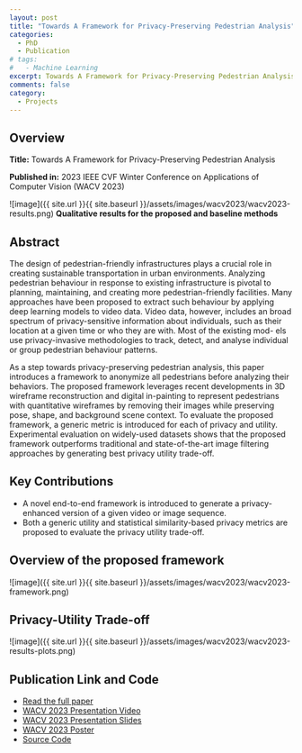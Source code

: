 ```yaml
---
layout: post
title: "Towards A Framework for Privacy-Preserving Pedestrian Analysis"
categories:
  - PhD
  - Publication
# tags:
#   - Machine Learning
excerpt: Towards A Framework for Privacy-Preserving Pedestrian Analysis
comments: false
category: 
  - Projects
---
```


## Overview
**Title:** Towards A Framework for Privacy-Preserving Pedestrian Analysis

**Published in:** 2023 IEEE CVF Winter Conference on Applications of Computer Vision (WACV 2023)

![image]({{ site.url }}{{ site.baseurl }}/assets/images/wacv2023/wacv2023-results.png)
**Qualitative results for the proposed and baseline methods**


## Abstract
The design of pedestrian-friendly infrastructures plays a crucial role in creating sustainable transportation in urban environments. Analyzing pedestrian behaviour in response to existing infrastructure is pivotal to planning, maintaining, and creating more pedestrian-friendly facilities. Many approaches have been proposed to extract such behaviour by applying deep learning models to video data. Video data, however, includes an broad spectrum of privacy-sensitive information about individuals, such as their location at a given time or who they are with. Most of the existing mod-
els use privacy-invasive methodologies to track, detect, and analyse individual or group pedestrian behaviour patterns.

As a step towards privacy-preserving pedestrian analysis, this paper introduces a framework to anonymize all pedestrians before analyzing their behaviors. The proposed framework leverages recent developments in 3D wireframe reconstruction and digital in-painting to represent pedestrians with quantitative wireframes by removing their images while preserving pose, shape, and background scene context. To evaluate the proposed framework, a generic metric is introduced for each of privacy and utility. Experimental evaluation on widely-used datasets shows that the proposed framework outperforms traditional and state-of-the-art image filtering approaches by generating best privacy utility
trade-off.

## Key Contributions
- A novel end-to-end framework is introduced to generate a privacy-enhanced version of a given video or
image sequence.
- Both a generic utility and statistical similarity-based privacy metrics are proposed to evaluate the privacy utility trade-off.

## Overview of the proposed framework
![image]({{ site.url }}{{ site.baseurl }}/assets/images/wacv2023/wacv2023-framework.png)

## Privacy-Utility Trade-off
![image]({{ site.url }}{{ site.baseurl }}/assets/images/wacv2023/wacv2023-results-plots.png)

## Publication Link and Code
- <a href="https://arrow.tudublin.ie/cgi/viewcontent.cgi?article=1411&context=scschcomcon" target="_blank">Read the full paper</a>
- <a href="https://www.youtube.com/watch?v=Ke5vPS9fwUA" target="_blank">WACV 2023 Presentation Video</a>
- <a href="https://drive.google.com/file/d/1ZROKNr6W2BqqKL1qUM2tOAF-ckC4zrZi/view?usp=sharing" target="_blank">WACV 2023 Presentation Slides</a>
- <a href="https://drive.google.com/file/d/1DIcMZizTPD4LhC8Ir7pYvc7vNcjhyS4v/view?usp=sharing" target="_blank">WACV 2023 Poster</a>
- <a href="https://github.com/anilkunchalaece/privacyFramework" target="_blank">Source Code</a>